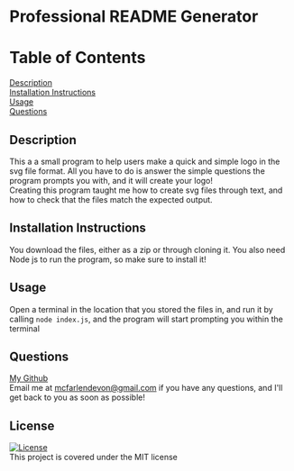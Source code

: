 # Professional README Generator

  # Table of Contents

  [Description](#description) <br>
  [Installation Instructions](#install) <br>
  [Usage](#usage) <br>
  [Questions](#questions) <br>
  
  ## Description <a name="description"></a>
  
  This a a small program to help users make a quick and simple logo in the svg file format. All you have to do is answer the simple questions the program prompts you with, and it will create your logo! <br> Creating this program taught me how to create svg files through text, and how to check that the files match the expected output.

  ## Installation Instructions <a name="install"></a>

  You download the files, either as a zip or through cloning it. You also need Node js to run the program, so make sure to install it!
  
  ## Usage <a name="usage"></a>

  Open a terminal in the location that you stored the files in, and run it by calling `node index.js`, and the program will start prompting you within the terminal

  ## Questions <a name="questions"></a>

  [My Github](https://github.com/DevonMcFarlen) 
  <br>
  Email me at mcfarlendevon@gmail.com if you have any questions, and I'll get back to you as soon as possible!

  ## License
  [![License](https://img.shields.io/badge/License-MIT-yellow.svg)](https://opensource.org/licenses/MIT) <br> This project is covered under the MIT license